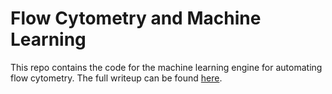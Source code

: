 # Flow Cytometry and Machine Learning

This repo contains the code for the machine learning engine for automating flow cytometry. 
The full writeup can be found [here](https://github.com/chengp3/POC/blob/master/FlowCytometryandMachineLearning.pdf).

